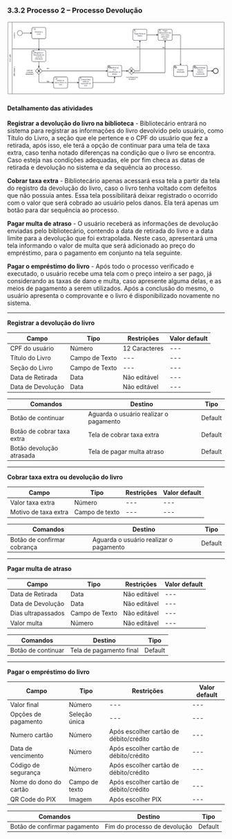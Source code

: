 ### 3.3.2 Processo 2 – Processo Devolução

![Processo Devolução](images/processoDevolucao.png "Modelo BPMN do Processo 2.")



#### **Detalhamento das atividades**
**Registrar a devolução do livro na biblioteca** - Bibliotecário entrará no sistema para registrar as informações do livro devolvido pelo usuário, como Título do Livro, a seção que ele pertence e o CPF do usuário que fez a retirada, após isso, ele terá a opção de continuar para uma tela de taxa extra, caso tenha notado diferenças na condição que o livro se encontra. Caso esteja nas condições adequadas, ele por fim checa as datas de retirada e devolução no sistema e da sequência ao processo. 

**Cobrar taxa extra** - Bibliotecário apenas acessará essa tela a partir da tela do registro da devolução do livro, caso o livro tenha voltado com defeitos que não possuia antes. Essa tela possibilitará deixar registrado o ocorrido com o valor que será cobrado ao usuário pelos danos. Ela terá apenas um botão para dar sequência ao processo.

**Pagar multa de atraso** - O usuário receberá as informações de devolução enviadas pelo bibliotecário, contendo a data de retirada do livro e a data limite para a devolução que foi extrapolada. Neste caso, apresentará uma tela informando o valor de multa que será adicionado ao preço do empréstimo, para o pagamento em conjunto na tela seguinte.

**Pagar o empréstimo do livro** - Após todo o processo verificado e executado, o usuário recebe uma tela com o preço inteiro a ser pago, já considerando as taxas de dano e multa, caso apresente alguma delas, e as meios de pagamento a serem utilizados. Após a conclusão do mesmo, o usuário apresenta o comprovante e o livro é disponibilizado novamente no sistema.

___________________________________________________________________________________________________________________________________

**Registrar a devolução do livro**


| **Campo**       | **Tipo**         | **Restrições** | **Valor default** |
| ---             | ---              | ---            | ---               |
| CPF do usuário     | Número          | 12 Caracteres           | ---               |
| Título do Livro    | Campo de Texto          | ---            | ---               |
| Seção do Livro     | Campo de Texto          | ---            | ---               |
| Data de Retirada     | Data          | Não editável            | ---               |
| Data de Devolução    | Data          | Não editável            | ---               |

| **Comandos**         |  **Destino**                   | **Tipo**          |
| ---                  | ---                            | ---               |
| Botão de continuar | Aguarda o usuário realizar o pagamento | Default |    
| Botão de cobrar taxa extra | Tela de cobrar taxa extra | Default |   
| Botão devolução atrasada | Tela de pagar multa atraso | Default |   

___________________________________________________________________________________________________________________________________

**Cobrar taxa extra ou devolução do livro**

| **Campo**       | **Tipo**         | **Restrições** | **Valor default** |
| ---             | ---              | ---            | ---               |
| Valor taxa extra  | Número       | ---            | ---               |
| Motivo de taxa extra | Campo de texto  |    ---      |            ---   |



| **Comandos**         |  **Destino**                   | **Tipo**          |
| ---                  | ---                            | ---               |
| Botão de confirmar cobrança | Aguarda o usuário realizar o pagamento | Default |              

___________________________________________________________________________________________________________________________________

**Pagar multa de atraso**

| **Campo**       | **Tipo**         | **Restrições** | **Valor default** |
| ---             | ---              | ---            | ---               |
| Data de Retirada     | Data          | Não editável            | ---               |
| Data de Devolução    | Data          | Não editável            | ---               |
| Dias ultrapassados     | Campo de Texto          | Não editável            | ---               |
| Valor multa     | Número          | Não editável            | ---               |

| **Comandos**         |  **Destino**                   | **Tipo**          |
| ---                  | ---                            | ---               |
| Botão de continuar | Tela de pagamento final | Default |    

___________________________________________________________________________________________________________________________________

**Pagar o empréstimo do livro**

| **Campo**       | **Tipo**         | **Restrições** | **Valor default** |
| ---             | ---              | ---            | ---               |
| Valor final      | Número        | ---            | ---               |
| Opções de pagamento | Seleção única  |  ---    |            ---   |
| Numero cartão | Número |  Após escolher cartão de débito/crédito   |         ---   | 
| Data de vencimento | Número |  Após escolher cartão de débito/crédito   |         ---   |      
| Código de segurança | Número |  Após escolher cartão de débito/crédito   |         ---   | 
| Nome do dono do cartão | Campo de texto |  Após escolher cartão de débito/crédito   |         ---   | 
| QR Code do PIX | Imagem |  Após escolher PIX   |         ---   |                                                                  

| **Comandos**         |  **Destino**                   | **Tipo**          |
| ---                  | ---                            | ---               |
| Botão de confirmar pagamento | Fim do processo de devolução | Default |    

